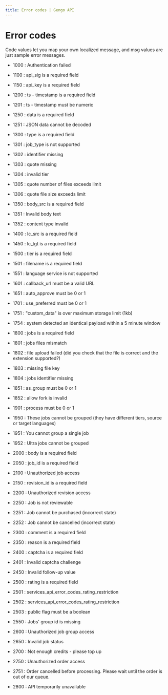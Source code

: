 ```yaml
---
title: Error codes | Gengo API
---
```


# Error codes

Code values let you map your own localized message, and msg values are just sample error messages.

* 1000
: Authentication failed

* 1100
: api_sig is a required field

* 1150
: api_key is a required field

* 1200
: ts - timestamp is a required field

* 1201
: ts - timestamp must be numeric

* 1250
: data is a required field

* 1251
: JSON data cannot be decoded

* 1300
: type is a required field

* 1301
: job_type is not supported

* 1302
: identifier missing

* 1303
: quote missing

* 1304
: invalid tier

* 1305
: quote number of files exceeds limit

* 1306
: quote file size exceeds limit

* 1350
: body_src is a required field

* 1351
: Invalid body text

* 1352
: content type invalid

* 1400
: lc_src is a required field

* 1450
: lc_tgt is a required field

* 1500
: tier is a required field

* 1501
: filename is a required field

* 1551
: language service is not supported

* 1601
: callback_url must be a valid URL

* 1651
: auto_approve must be 0 or 1

* 1701
: use_preferred must be 0 or 1

* 1751
: "custom_data" is over maximum storage limit (1kb)

* 1754
: system detected an identical payload within a 5 minute window

* 1800
: jobs is a required field

* 1801
: jobs files mismatch

* 1802
: file upload failed (did you check that the file is correct and the extension supported?)

* 1803
: missing file key

* 1804
: jobs identifier missing

* 1851
: as_group must be 0 or 1

* 1852
: allow fork is invalid

* 1901
: process must be 0 or 1

* 1950
: These jobs cannot be grouped (they have different tiers, source or target languages)

* 1951
: You cannot group a single job

* 1952
: Ultra jobs cannot be grouped

* 2000
: body is a required field

* 2050
: job_id is a required field

* 2100
: Unauthorized job access

* 2150
: revision_id is a required field

* 2200
: Unauthorized revision access

* 2250
: Job is not reviewable

* 2251
: Job cannot be purchased (incorrect state)

* 2252
: Job cannot be cancelled (incorrect state)

* 2300
: comment is a required field

* 2350
: reason is a required field

* 2400
: captcha is a required field

* 2401
: Invalid captcha challenge

* 2450
: Invalid follow-up value

* 2500
: rating is a required field

* 2501
: services_api_error_codes_rating_restriction

* 2502
: services_api_error_codes_rating_restriction

* 2503
: public flag must be a boolean

* 2550
: Jobs' group id is missing

* 2600
: Unauthorized job group access

* 2650
: Invalid job status

* 2700
: Not enough credits - please top up

* 2750
: Unauthorized order access

* 2751
: Order cancelled before processing. Please wait until the order is out of our queue.

* 2800
: API temporarily unavailable
